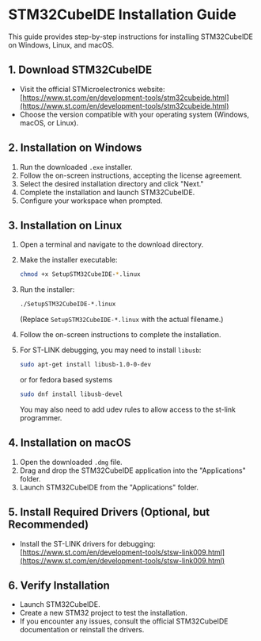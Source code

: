 # STM32CubeIDE Installation Guide

This guide provides step-by-step instructions for installing STM32CubeIDE on Windows, Linux, and macOS.

## 1. Download STM32CubeIDE

-   Visit the official STMicroelectronics website: [https://www.st.com/en/development-tools/stm32cubeide.html](https://www.st.com/en/development-tools/stm32cubeide.html)
-   Choose the version compatible with your operating system (Windows, macOS, or Linux).

## 2. Installation on Windows

1.  Run the downloaded `.exe` installer.
2.  Follow the on-screen instructions, accepting the license agreement.
3.  Select the desired installation directory and click "Next."
4.  Complete the installation and launch STM32CubeIDE.
5.  Configure your workspace when prompted.

## 3. Installation on Linux

1.  Open a terminal and navigate to the download directory.
2.  Make the installer executable:

    ```bash
    chmod +x SetupSTM32CubeIDE-*.linux
    ```

3.  Run the installer:

    ```bash
    ./SetupSTM32CubeIDE-*.linux
    ```

    (Replace `SetupSTM32CubeIDE-*.linux` with the actual filename.)
4.  Follow the on-screen instructions to complete the installation.
5.  For ST-LINK debugging, you may need to install `libusb`:

    ```bash
    sudo apt-get install libusb-1.0-0-dev
    ```
    or for fedora based systems
    ```bash
    sudo dnf install libusb-devel
    ```
    You may also need to add udev rules to allow access to the st-link programmer.

## 4. Installation on macOS

1.  Open the downloaded `.dmg` file.
2.  Drag and drop the STM32CubeIDE application into the "Applications" folder.
3.  Launch STM32CubeIDE from the "Applications" folder.

## 5. Install Required Drivers (Optional, but Recommended)

-   Install the ST-LINK drivers for debugging: [https://www.st.com/en/development-tools/stsw-link009.html](https://www.st.com/en/development-tools/stsw-link009.html)

## 6. Verify Installation

-   Launch STM32CubeIDE.
-   Create a new STM32 project to test the installation.
-   If you encounter any issues, consult the official STM32CubeIDE documentation or reinstall the drivers.

